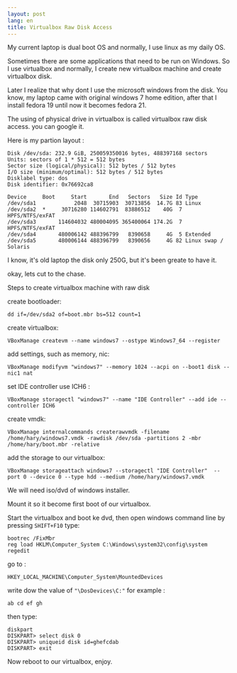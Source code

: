 ```yaml
---
layout: post
lang: en
title: Virtualbox Raw Disk Access
---
```

<!-- more -->
My current laptop is dual boot OS and normally, I use linux as my daily OS. 

Sometimes there are some applications that need to be run on Windows. 
So I use virtualbox and normally, I create new virtualbox machine and create virtualbox disk.

Later I realize that why dont I use the microsoft windows from the disk. 
You know, my laptop came with original windows 7 home edition, after that I install fedora 19 until now it becomes fedora 21.

The using of physical drive in virtualbox is called virtualbox raw disk access. you can google it.

Here is my partion layout :

    Disk /dev/sda: 232.9 GiB, 250059350016 bytes, 488397168 sectors
    Units: sectors of 1 * 512 = 512 bytes
    Sector size (logical/physical): 512 bytes / 512 bytes
    I/O size (minimum/optimal): 512 bytes / 512 bytes
    Disklabel type: dos
    Disk identifier: 0x76692ca8

    Device     Boot     Start       End   Sectors   Size Id Type
    /dev/sda1            2048  30715903  30713856  14.7G 83 Linux
    /dev/sda2  *     30716280 114602791  83886512    40G  7 HPFS/NTFS/exFAT
    /dev/sda3       114604032 480004095 365400064 174.2G  7 HPFS/NTFS/exFAT
    /dev/sda4       480006142 488396799   8390658     4G  5 Extended
    /dev/sda5       480006144 488396799   8390656     4G 82 Linux swap / Solaris

I know, it's old laptop the disk only 250G, but it's been greate to have it. 

okay, lets cut to the chase.

Steps to create virtualbox machine with raw disk

create bootloader:

    dd if=/dev/sda2 of=boot.mbr bs=512 count=1


create virtualbox:

    VBoxManage createvm --name windows7 --ostype Windows7_64 --register


add settings, such as memory, nic:

    VBoxManage modifyvm "windows7" --memory 1024 --acpi on --boot1 disk --nic1 nat

set IDE controller use ICH6 :

    VBoxManage storagectl "windows7" --name "IDE Controller" --add ide --controller ICH6


create vmdk:

    VBoxManage internalcommands createrawvmdk -filename /home/hary/windows7.vmdk -rawdisk /dev/sda -partitions 2 -mbr /home/hary/boot.mbr -relative


add the storage to our virtualbox:

    VBoxManage storageattach windows7 --storagectl "IDE Controller"  --port 0 --device 0 --type hdd --medium /home/hary/windows7.vmdk


We will need iso/dvd of windows installer. 

Mount it so it become first boot of our virtualbox.

Start the virtualbox and boot ke dvd, then open windows command line by pressing `SHIFT+F10` type:

    bootrec /FixMbr
    reg load HKLM\Computer_System C:\Windows\system32\config\system
    regedit

go to :

    HKEY_LOCAL_MACHINE\Computer_System\MountedDevices

write dow the value of `"\DosDevices\C:"` for example :

    ab cd ef gh

then type:

    diskpart
    DISKPART> select disk 0
    DISKPART> uniqueid disk id=ghefcdab
    DISKPART> exit

Now reboot to our virtualbox, enjoy.
